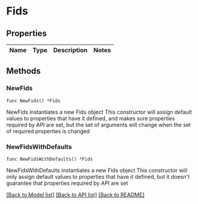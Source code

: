# Fids

## Properties

Name | Type | Description | Notes
------------ | ------------- | ------------- | -------------

## Methods

### NewFids

`func NewFids() *Fids`

NewFids instantiates a new Fids object
This constructor will assign default values to properties that have it defined,
and makes sure properties required by API are set, but the set of arguments
will change when the set of required properties is changed

### NewFidsWithDefaults

`func NewFidsWithDefaults() *Fids`

NewFidsWithDefaults instantiates a new Fids object
This constructor will only assign default values to properties that have it defined,
but it doesn't guarantee that properties required by API are set


[[Back to Model list]](../README.md#documentation-for-models) [[Back to API list]](../README.md#documentation-for-api-endpoints) [[Back to README]](../README.md)


